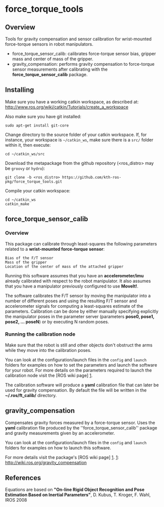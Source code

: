 force_torque_tools
======================


Overview
---------------------------------------------
Tools for gravity compensation and sensor calibration for wrist-mounted force-torque sensors in robot manipulators.

* force_torque_sensor_calib: calibrates force-torque sensor bias, gripper mass and center of mass of the gripper.
* gravity_compensation: performs gravity compensation to force-torque sensor measurements after calibrating with the  **force_torque_sensor_calib** package.


Installing
---------------------------------------------

Make sure you have a working catkin workspace, as described at:
http://www.ros.org/wiki/catkin/Tutorials/create_a_workspace

Also make sure you have git installed:

    sudo apt-get install git-core

Change directory to the source folder of your catkin workspace.
If, for instance, your workspace is `~/catkin_ws`, make sure there is
a `src/` folder within it, then execute:

    cd ~/catkin_ws/src

Download the metapackage from the github repository (<ros_distro> may be `groovy` or `hydro`):

    git clone -b <ros_distro> https://github.com/kth-ros-pkg/force_torque_tools.git

Compile your catkin workspace:

    cd ~/catkin_ws
    catkin_make



force_torque_sensor_calib
---------------------------------------------

### Overview ###

This package can calibrate through least-squares the following parameters related to a **wrist-mounted force-torque sensor**:

    Bias of the F/T sensor
    Mass of the gripper
    Location of the center of mass of the attached gripper


Running this software assumes that you have an **accelerometer/imu** already calibrated with respect to the robot manipulator. It also assumes that you have a manipulator previously configured to use **MoveIt!**. 

The software calibrates the F/T sensor by moving the manipulator into a number of different poses and using
the resulting F/T sensor and accelerometer signals for computing a least-squares estimate of the parameters.
Calibration can be done by either manually specifying explicitly the manipulator poses in the parameter server (parameters **pose0, pose1, pose2, ... poseN**) or by executing N random poses.


### Running the calibration node ###
Make sure that the robot is still and other objects don't obstruct the arms while they move into the calibration poses.

You can look at the configuration/launch files in the `config` and `launch` folders for examples on how to set the parameters and launch the software for your robot. For more details on the parameters required to launch the calibration node visit the [ROS wiki page] [1].

The calibration software will produce a **yaml** calibration file that can later be used for gravity compensation. By default the file will be written in the **~/.ros/ft_calib/** directory.

[1]: http://wiki.ros.org/force_torque_sensor_calib


gravity_compensation
---------------------------------------------
Compensates gravity forces measured by a force-torque sensor.
Uses the **yaml** calibration file produced by the ''force_torque_sensor_calib'' package and gravity measurements given by an accelerometer.

You can look at the configuration/launch files in the `config` and `launch` folders for examples on how to launch this software.

For more details visit the package's [ROS wiki page] [1]. 
[1]: http://wiki.ros.org/gravity_compensation


References
---------------------------------------------
Equations are based on **"On-line Rigid Object Recognition and Pose Estimation Based on Inertial Parameters"**, D. Kubus, T. Kroger, F. Wahl, IROS 2008



